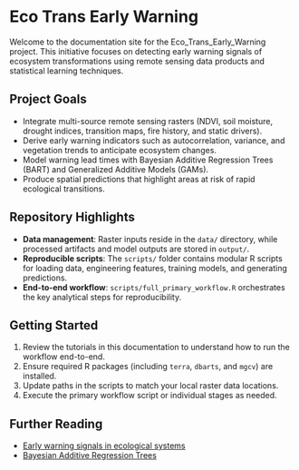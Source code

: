 # Eco Trans Early Warning

Welcome to the documentation site for the Eco_Trans_Early_Warning project. This initiative focuses on detecting early warning signals of ecosystem transformations using remote sensing data products and statistical learning techniques.

## Project Goals
- Integrate multi-source remote sensing rasters (NDVI, soil moisture, drought indices, transition maps, fire history, and static drivers).
- Derive early warning indicators such as autocorrelation, variance, and vegetation trends to anticipate ecosystem changes.
- Model warning lead times with Bayesian Additive Regression Trees (BART) and Generalized Additive Models (GAMs).
- Produce spatial predictions that highlight areas at risk of rapid ecological transitions.

## Repository Highlights
- **Data management**: Raster inputs reside in the `data/` directory, while processed artifacts and model outputs are stored in `output/`.
- **Reproducible scripts**: The `scripts/` folder contains modular R scripts for loading data, engineering features, training models, and generating predictions.
- **End-to-end workflow**: `scripts/full_primary_workflow.R` orchestrates the key analytical steps for reproducibility.

## Getting Started
1. Review the tutorials in this documentation to understand how to run the workflow end-to-end.
2. Ensure required R packages (including `terra`, `dbarts`, and `mgcv`) are installed.
3. Update paths in the scripts to match your local raster data locations.
4. Execute the primary workflow script or individual stages as needed.

## Further Reading
- [Early warning signals in ecological systems](https://doi.org/10.1016/j.tree.2015.05.009)
- [Bayesian Additive Regression Trees](https://projecteuclid.org/journals/annals-of-applied-statistics/volume-4/issue-1/Bayesian-additive-regression-trees/10.1214/09-AOAS285.short)

